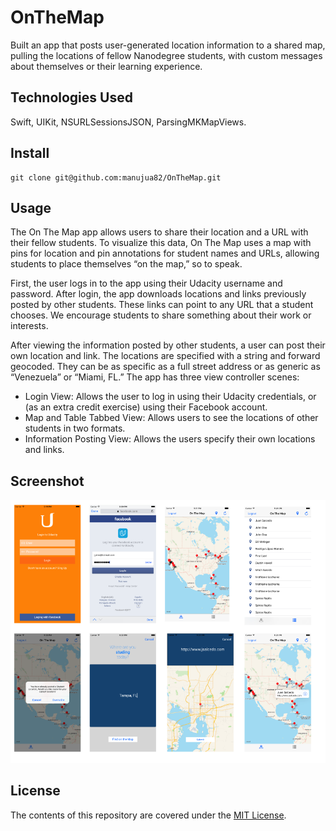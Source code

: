 # OnTheMap
Built an app that posts user-generated location information to a shared map, pulling the locations of fellow Nanodegree students, with custom messages about themselves or their learning experience.

## Technologies Used
Swift, UIKit, NSURLSessionsJSON, ParsingMKMapViews.

## Install
```
git clone git@github.com:manujua82/OnTheMap.git
```

## Usage 
The On The Map app allows users to share their location and a URL with their fellow students. To visualize this data, On The Map uses a map with pins for location and pin annotations for student names and URLs, allowing students to place themselves “on the map,” so to speak.

First, the user logs in to the app using their Udacity username and password. After login, the app downloads locations and links previously posted by other students. These links can point to any URL that a student chooses. We encourage students to share something about their work or interests.

After viewing the information posted by other students, a user can post their own location and link. The locations are specified with a string and forward geocoded. They can be as specific as a full street address or as generic as “Venezuela” or “Miami, FL.”
The app has three view controller scenes:

- Login View: Allows the user to log in using their Udacity credentials, or (as an extra credit exercise) using their Facebook account.
- Map and Table Tabbed View: Allows users to see the locations of other students in two formats.  
- Information Posting View: Allows the users specify their own locations and links.


## Screenshot 
![Alt text](/ScreenShot/screenshot.png?raw=true "") 

## License
The contents of this repository are covered under the [MIT License](LICENSE).
